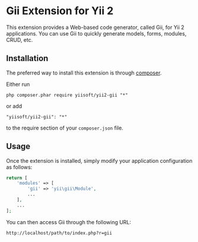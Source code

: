 Gii Extension for Yii 2
========================

This extension provides a Web-based code generator, called Gii, for Yii 2 applications.
You can use Gii to quickly generate models, forms, modules, CRUD, etc.


Installation
------------

The preferred way to install this extension is through [composer](http://getcomposer.org/download/).

Either run

```
php composer.phar require yiisoft/yii2-gii "*"
```

or add

```
"yiisoft/yii2-gii": "*"
```

to the require section of your `composer.json` file.


Usage
-----

Once the extension is installed, simply modify your application configuration as follows:

```php
return [
	'modules' => [
		'gii' => 'yii\gii\Module',
		...
	],
	...
];
```

You can then access Gii through the following URL:

```
http://localhost/path/to/index.php?r=gii
```
